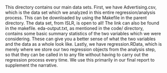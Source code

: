 This directory contains our main data sets. First, we have Advertising.csv, which is the data set which we analyzed in this entire regression/analysis process. This can be downloaded by using the Makefile in the parent directory. The data set, from ISLR, is open to all! The link can also be found in the makefile. eda-output.txt, as mentioned in the code/ directory, contains some basic summary statistics of the two variables which we were considering. These can give you a better sense of what the two variables and the data as a whole look like. Lastly, we have regression.RData, which is merely where we store our two regression objects from the analysis step, so that they can be called in to any file without having to carry out the regression process every time. We use this primarily in our final report to supplement the narrative. 
